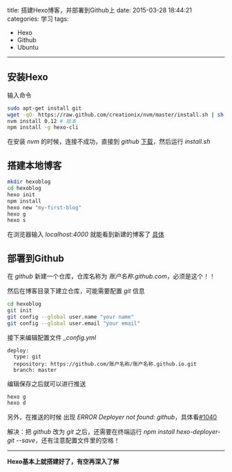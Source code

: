 title: 搭建Hexo博客，并部署到Github上
date: 2015-03-28 18:44:21
categories: 学习
tags:
- Hexo
- Github
- Ubuntu
---

## 安装Hexo
输入命令
```bash
sudo apt-get install git
wget -qO- https://raw.github.com/creationix/nvm/master/install.sh | sh
nvm install 0.12 # 版本
npm install -g hexo-cli
```
<!--more-->

在安装 *nvm* 的时候，连接不成功，直接到 *github* [下载](https://github.com/creationix/nvm)，然后运行 *install.sh*

## 搭建本地博客
```bash
mkdir hexoblog
cd hexoblog
hexo init
npm install
hexo new "my-first-blog"
hexo g
hexo s
```
在浏览器输入 *localhost:4000* 就能看到新建的博客了 [具体](http://hexo.io/docs/)

## 部署到Github
在 *github* 新建一个仓库，仓库名称为 *账户名称.github.com*，必须是这个！！

然后在博客目录下建立仓库，可能需要配置 *git* 信息
```bash
cd hexoblog
git init
git config --global user.name "your name"
git config --global user.email "your email"
```
接下来编辑配置文件 *_config.yml*
```
deploy: 
  type: git
  repository: https://github.com/账户名称/账户名称.github.io.git
  branch: master
```
编辑保存之后就可以进行推送
```bash
hexo g 
hexo d
```
另外，在推送的时候 出现 *ERROR Deployer not found: github*，具体看[#1040](https://github.com/hexojs/hexo/issues/1040)

解决：把 *github* 改为 *git* 之后，还需要在终端运行 *npm install hexo-deployer-git --save*，还有注意配置文件里的空格！

---

**Hexo基本上就搭建好了，有空再深入了解**
